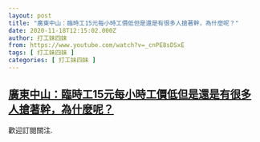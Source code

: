 ```yaml
---
layout: post
title: "廣東中山：臨時工15元每小時工價低但是還是有很多人搶著幹，為什麼呢？"
date: 2020-11-18T12:15:02.000Z
author: 打工妹四妹
from: https://www.youtube.com/watch?v=_cnPE8sDSxE
tags: [ 打工妹四妹 ]
categories: [ 打工妹四妹 ]
---
```

<!--1605701702000-->
[廣東中山：臨時工15元每小時工價低但是還是有很多人搶著幹，為什麼呢？](https://www.youtube.com/watch?v=_cnPE8sDSxE)
------

<div>
歡迎訂閱關注.
</div>
